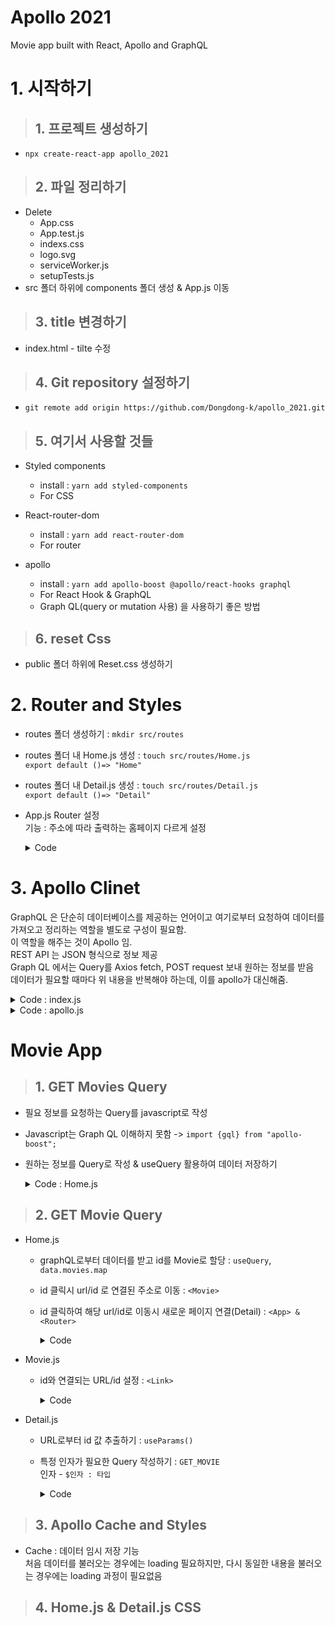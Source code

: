 # Apollo 2021

Movie app built with React, Apollo and GraphQL

# 1. 시작하기

> ## 1. 프로젝트 생성하기

- `npx create-react-app apollo_2021`

> ## 2. 파일 정리하기

- Delete
  - App.css
  - App.test.js
  - indexs.css
  - logo.svg
  - serviceWorker.js
  - setupTests.js
- src 폴더 하위에 components 폴더 생성 & App.js 이동

> ## 3. title 변경하기

- index.html - tilte 수정

> ## 4. Git repository 설정하기

- `git remote add origin https://github.com/Dongdong-k/apollo_2021.git`

> ## 5. 여기서 사용할 것들

- Styled components
  - install : `yarn add styled-components`
  - For CSS
- React-router-dom
  - install : `yarn add react-router-dom`
  - For router
- apollo

  - install : `yarn add apollo-boost @apollo/react-hooks graphql`
  - For React Hook & GraphQL
  - Graph QL(query or mutation 사용) 을 사용하기 좋은 방법

> ## 6. reset Css

- public 폴더 하위에 Reset.css 생성하기

# 2. Router and Styles

- routes 폴더 생성하기 : `mkdir src/routes`
- routes 폴더 내 Home.js 생성 : `touch src/routes/Home.js`  
  `export default ()=> "Home"`
- routes 폴더 내 Detail.js 생성 : `touch src/routes/Detail.js`  
  `export default ()=> "Detail"`
- App.js Router 설정  
   기능 : 주소에 따라 출력하는 홈페이지 다르게 설정
    <details>
    <summary>Code</summary>
    <div markdown="1">

  ```javascript
  import React from "react";
  import { HashRouter as Router, Route } from "react-router-dom";
  import Detail from "../routes/Detail";
  import Home from "../routes/Home";

  function App() {
    return (
      <Router>
        <Route exact path="/" component={Home} />
        <Route path="/:id" component={Detail} />
      </Router>
    );
  }
  export default App;
  ```

  </div>
  </details>

# 3. Apollo Clinet

GraphQL 은 단순히 데이터베이스를 제공하는 언어이고 여기로부터 요청하여 데이터를 가져오고 정리하는 역할을 별도로 구성이 필요함.  
이 역할을 해주는 것이 Apollo 임.  
REST API 는 JSON 형식으로 정보 제공  
Graph QL 에서는 Query를 Axios fetch, POST request 보내 원하는 정보를 받음  
데이터가 필요할 때마다 위 내용을 반복해야 하는데, 이를 apollo가 대신해줌.

  <details>
  <summary>Code : index.js</summary>
  <div markdown="1">

```javascript
import React from "react";
import ReactDOM from "react-dom";
import App from "./components/App";
import { ApolloProvider } from "@apollo/react-hooks";
import client from "./apollo";

ReactDOM.render(
  <ApolloProvider client={client}>
    <App />
  </ApolloProvider>,
  document.getElementById("root")
);
```

  </div>
  </details>

  <details>
  <summary>Code : apollo.js</summary>
  <div markdown="1">

```javascript
import ApolloClient from "apollo-boost";

const client = new ApolloClient({
  uri: "http://localhost:4000/",
});

export default client;
```

  </div>
  </details>

# Movie App

> ## 1. GET Movies Query

- 필요 정보를 요청하는 Query를 javascript로 작성
- Javascript는 Graph QL 이해하지 못함 -> `import {gql} from "apollo-boost";`
- 원하는 정보를 Query로 작성 & useQuery 활용하여 데이터 저장하기

  <details>
  <summary>Code : Home.js</summary>
  <div markdown="1">

  ```javascript
  import React from "react";
  import { gql } from "apollo-boost";
  import { useQuery } from "@apollo/client";

  // 필요한 데이터를 Query로 작성하기
  const GET_MOVIES = gql`
    {
      movies {
        id
        title
        medium_cover_image
      }
    }
  `;

  // useQuery를 활용하여 요청한 Query 데이터 저장
  export default () => {
    const { loading, error, data } = useQuery(GET_MOVIES);
    if (loading) {
      return "Loading...";
    }
    if (error) {
      return "error...";
    }
    if (data && data.movies) {
      console.log(data);
      return data.movies.map((data) => <h1>{data.title}</h1>);
    }
  };
  ```

  </div>
  </details>

> ## 2. GET Movie Query

- Home.js

  - graphQL로부터 데이터를 받고 id를 Movie로 할당 : `useQuery`, `data.movies.map`
  - id 클릭시 url/id 로 연결된 주소로 이동 : `<Movie>`
  - id 클릭하여 해당 url/id로 이동시 새로운 페이지 연결(Detail) : `<App> & <Router>`
      <details>
      <summary>Code</summary>
      <div markdown="1">

    ```javascript
    import React from "react";
    import { gql } from "apollo-boost";
    import { useQuery } from "@apollo/client";
    import styled from "styled-components";
    import Movie from "../components/Movie";

    // 필요한 데이터를 Query로 작성하기
    const GET_MOVIES = gql`
      {
        movies {
          id
          title
          medium_cover_image
        }
      }
    `;

    const Container = styled.div`
      display: flex;
      flex-direction: column;
      align-items: center;
      width: 100%;
    `;
    const Header = styled.header`
      background-image: linear-gradient(-45deg, #d754ab, #fd723a);
      height: 45vh;
      color: white;
      display: flex;
      flex-direction: column;
      justify-content: center;
      align-items: center;
      width: 100%;
    `;
    const Title = styled.h1`
      font-size: 60px;
      font-weight: 600;
      margin-bottom: 20px;
    `;
    const Subtitle = styled.h3`
      font-size: 35px;
    `;
    const Loading = styled.div`
      font-size: 18px;
      opacity: 0.5;
      font-weight: 500;
      margin-top: 10px;
    `;

    // useQuery를 활용하여 요청한 Query 데이터 저장
    export default () => {
      const { loading, data } = useQuery(GET_MOVIES);

      return (
        <Container>
          <Header>
            <Title>Apollo 2021</Title>
            <Subtitle>I love GraphQL</Subtitle>
          </Header>
          {loading && <Loading>Loading...</Loading>}
          {!loading &&
            data.movies &&
            data.movies.map((m) => <Movie key={m.id} id={m.id} />)}
        </Container>
      );
    };
    ```

  </div>
  </details>

- Movie.js

  - id와 연결되는 URL/id 설정 : `<Link>`
    <details>
    <summary>Code</summary>
    <div markdown="1">

    ```javascript
    import react from "react";
    import { Link } from "react-router-dom";

    // <a herf> </a> 사용시 react app 리셋되는 현상 발생 => link 사용

    export default ({ id }) => (
      <div>
        <Link to={`/${id}`}>{id}</Link>
      </div>
    );
    ```

    </div>
    </details>

- Detail.js

  - URL로부터 id 값 추출하기 : `useParams()`
  - 특정 인자가 필요한 Query 작성하기 : `GET_MOVIE`  
     인자 - `$인자 : 타입`
    <details>
    <summary>Code</summary>
    <div markdown="1">

        ```javascript
        import React from "react";
        import { useParams } from "react-router-dom";
        import { useQuery } from "@apollo/client";
        import { gql } from "apollo-boost";

        const GET_MOVIE = gql`
          query getMovie($id: Int!) {
            movie(id: $id) {
              id
              title
              medium_cover_image
              description_intro
            }
          }
        `;

        export default () => {
          const { id } = useParams();
          const { loading, data } = useQuery(GET_MOVIE, {
            variables: { id },
          });
          console.log(loading, data);
          if (loading) {
            return "Loading...";
          }
          if (data && data.movie) {
            return data.movie.title;
          }
        };
        ```

          </div>
          </details>

> ## 3. Apollo Cache and Styles

- Cache : 데이터 임시 저장 기능  
  처음 데이터를 불러오는 경우에는 loading 필요하지만, 다시 동일한 내용을 불러오는 경우에는 loading 과정이 필요없음

> ## 4. Home.js & Detail.js CSS
